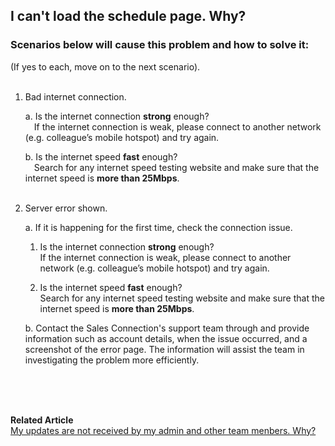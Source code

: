 ## I can't load the schedule page. Why?

### Scenarios below will cause this problem and how to solve it:
(If yes to each, move on to the next scenario).<br><br>

  1. Bad internet connection.<br>

     a. Is the internet connection **strong** enough?<br>
        &emsp;If the internet connection is weak, please connect to another network (e.g. colleague’s mobile hotspot) and try again.<br>

     b. Is the internet speed **fast** enough?<br>
        &emsp;Search for any internet speed testing website and make sure that the internet speed is **more than 25Mbps**.<br><br>
  
  2. Server error shown.<br>

     a. If it is happening for the first time, check the connection issue.<br>
        1. Is the internet connection **strong** enough?<br>
           If the internet connection is weak, please connect to another network (e.g. colleague’s mobile hotspot) and try again.<br>

        2. Is the internet speed **fast** enough?<br>
           Search for any internet speed testing website and make sure that the internet speed is **more than 25Mbps**.<br>
     
     b. Contact the Sales Connection's support team through and provide information such as account details, when the issue occurred, and a screenshot of the error page. The information will assist the team in investigating the problem more efficiently.<br>

<br><br><br>

**Related Article**<br>
[My updates are not received by my admin and other team menbers. Why?](Updates_Not_Received_by_Team_Members.md)

